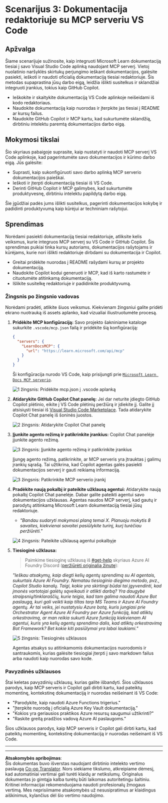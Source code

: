 <!--
CO_OP_TRANSLATOR_METADATA:
{
  "original_hash": "db532b1ec386c9ce38c791653dc3c881",
  "translation_date": "2025-08-26T16:07:33+00:00",
  "source_file": "09-CaseStudy/docs-mcp/solution/scenario3/README.md",
  "language_code": "lt"
}
-->
# Scenarijus 3: Dokumentacija redaktoriuje su MCP serveriu VS Code

## Apžvalga

Šiame scenarijuje sužinosite, kaip integruoti Microsoft Learn dokumentaciją tiesiai į savo Visual Studio Code aplinką naudojant MCP serverį. Vietoj nuolatinio naršyklės skirtukų perjungimo ieškant dokumentacijos, galėsite pasiekti, ieškoti ir naudoti oficialią dokumentaciją tiesiai redaktoriuje. Šis metodas supaprastina jūsų darbo eigą, leidžia išlikti susitelkus ir sklandžiai integruoti įrankius, tokius kaip GitHub Copilot.

- Ieškokite ir skaitykite dokumentaciją VS Code aplinkoje neišeidami iš kodo redaktoriaus.
- Naudokite dokumentaciją kaip nuorodas ir įterpkite jas tiesiai į README ar kursų failus.
- Naudokite GitHub Copilot ir MCP kartu, kad sukurtumėte sklandžią, dirbtiniu intelektu paremtą dokumentacijos darbo eigą.

## Mokymosi tikslai

Šio skyriaus pabaigoje suprasite, kaip nustatyti ir naudoti MCP serverį VS Code aplinkoje, kad pagerintumėte savo dokumentacijos ir kūrimo darbo eigą. Jūs galėsite:

- Suprasti, kaip sukonfigūruoti savo darbo aplinką MCP serverio dokumentacijos paieškai.
- Ieškoti ir įterpti dokumentaciją tiesiai iš VS Code.
- Derinti GitHub Copilot ir MCP galimybes, kad sukurtumėte produktyvesnę, dirbtiniu intelektu papildytą darbo eigą.

Šie įgūdžiai padės jums išlikti susitelkus, pagerinti dokumentacijos kokybę ir padidinti produktyvumą kaip kūrėjui ar techniniam rašytojui.

## Sprendimas

Norėdami pasiekti dokumentaciją tiesiai redaktoriuje, atliksite kelis veiksmus, kurie integruos MCP serverį su VS Code ir GitHub Copilot. Šis sprendimas puikiai tinka kursų autoriams, dokumentacijos rašytojams ir kūrėjams, kurie nori išlikti redaktoriuje dirbdami su dokumentacija ir Copilot.

- Greitai pridėkite nuorodas į README rašydami kursų ar projekto dokumentaciją.
- Naudokite Copilot kodui generuoti ir MCP, kad iš karto rastumėte ir cituotumėte atitinkamą dokumentaciją.
- Išlikite susitelkę redaktoriuje ir padidinkite produktyvumą.

### Žingsnis po žingsnio vadovas

Norėdami pradėti, atlikite šiuos veiksmus. Kiekvienam žingsniui galite pridėti ekrano nuotrauką iš assets aplanko, kad vizualiai iliustruotumėte procesą.

1. **Pridėkite MCP konfigūraciją:**
   Savo projekto šakniniame kataloge sukurkite `.vscode/mcp.json` failą ir pridėkite šią konfigūraciją:
   ```json
   {
     "servers": {
       "LearnDocsMCP": {
         "url": "https://learn.microsoft.com/api/mcp"
       }
     }
   }
   ```
   Ši konfigūracija nurodo VS Code, kaip prisijungti prie [`Microsoft Learn Docs MCP serverio`](https://github.com/MicrosoftDocs/mcp).
   
   ![1 žingsnis: Pridėkite mcp.json į .vscode aplanką](../../../../../../translated_images/step1-mcp-json.c06a007fccc3edfaf0598a31903c9ec71476d9fd3ae6c1b2b4321fd38688ca4b.lt.png)
    
2. **Atidarykite GitHub Copilot Chat panelę:**
   Jei dar neturite įdiegto GitHub Copilot plėtinio, eikite į VS Code plėtinių peržiūrą ir įdiekite jį. Galite jį atsisiųsti tiesiai iš [Visual Studio Code Marketplace](https://marketplace.visualstudio.com/items?itemName=GitHub.copilot-chat). Tada atidarykite Copilot Chat panelę iš šoninės juostos.

   ![2 žingsnis: Atidarykite Copilot Chat panelę](../../../../../../translated_images/step2-copilot-panel.f1cc86e9b9b8cd1a85e4df4923de8bafee4830541ab255e3c90c09777fed97db.lt.png)

3. **Įjunkite agento režimą ir patikrinkite įrankius:**
   Copilot Chat panelėje įjunkite agento režimą.

   ![3 žingsnis: Įjunkite agento režimą ir patikrinkite įrankius](../../../../../../translated_images/step3-agent-mode.cdc32520fd7dd1d149c3f5226763c1d85a06d3c041d4cc983447625bdbeff4d4.lt.png)

   Įjungę agento režimą, patikrinkite, ar MCP serveris yra įtrauktas į galimų įrankių sąrašą. Tai užtikrina, kad Copilot agentas galės pasiekti dokumentacijos serverį ir gauti reikiamą informaciją.
   
   ![3 žingsnis: Patikrinkite MCP serverio įrankį](../../../../../../translated_images/step3-verify-mcp-tool.76096a6329cbfecd42888780f322370a0d8c8fa003ed3eeb7ccd23f0fc50c1ad.lt.png)

4. **Pradėkite naują pokalbį ir pateikite užklausą agentui:**
   Atidarykite naują pokalbį Copilot Chat panelėje. Dabar galite pateikti agentui savo dokumentacijos užklausas. Agentas naudos MCP serverį, kad gautų ir parodytų atitinkamą Microsoft Learn dokumentaciją tiesiai jūsų redaktoriuje.

   - *"Bandau sudaryti mokymosi planą temai X. Planuoju mokytis 8 savaites, kiekvienai savaitei pasiūlykite turinį, kurį turėčiau peržiūrėti."*

   ![4 žingsnis: Pateikite užklausą agentui pokalbyje](../../../../../../translated_images/step4-prompt-chat.12187bb001605efc5077992b621f0fcd1df12023c5dce0464f8eb8f3d595218f.lt.png)

5. **Tiesioginė užklausa:**

   > Paimkime tiesioginę užklausą iš [#get-help](https://discord.gg/D6cRhjHWSC) skyriaus Azure AI Foundry Discord ([peržiūrėti originalią žinutę](https://discord.com/channels/1113626258182504448/1385498306720829572)):
   
   *"Ieškau atsakymų, kaip diegti kelių agentų sprendimą su AI agentais, sukurtais Azure AI Foundry. Nematau tiesioginio diegimo metodo, pvz., Copilot Studio kanalų. Taigi, kokie yra skirtingi būdai tai įgyvendinti, kad įmonės vartotojai galėtų sąveikauti ir atlikti darbą? Yra daugybė straipsnių/tinklaraščių, kurie teigia, kad tam galima naudoti Azure Bot paslaugą, kuri gali veikti kaip tiltas tarp MS Teams ir Azure AI Foundry agentų. Ar tai veiks, jei nustatysiu Azure botą, kuris jungiasi prie Orchestrator Agent Azure AI Foundry per Azure funkciją, kad atliktų orkestravimą, ar man reikia sukurti Azure funkciją kiekvienam AI agentui, kuris yra kelių agentų sprendimo dalis, kad atliktų orkestravimą Bot Framework? Bet kokie kiti pasiūlymai yra labai laukiami."*

   ![5 žingsnis: Tiesioginės užklausos](../../../../../../translated_images/step5-live-queries.49db3e4a50bea27327e3cb18c24d263b7d134930d78e7392f9515a1c00264a7f.lt.png)

   Agentas atsakys su atitinkamomis dokumentacijos nuorodomis ir santraukomis, kurias galėsite tiesiogiai įterpti į savo markdown failus arba naudoti kaip nuorodas savo kode.
   
### Pavyzdinės užklausos

Štai keletas pavyzdinių užklausų, kurias galite išbandyti. Šios užklausos parodys, kaip MCP serveris ir Copilot gali dirbti kartu, kad pateiktų momentinę, kontekstinę dokumentaciją ir nuorodas neišeinant iš VS Code:

- "Parodykite, kaip naudoti Azure Functions trigerius."
- "Įterpkite nuorodą į oficialią Azure Key Vault dokumentaciją."
- "Kokios yra geriausios praktikos Azure resursų saugumui užtikrinti?"
- "Raskite greitą pradžios vadovą Azure AI paslaugoms."

Šios užklausos parodys, kaip MCP serveris ir Copilot gali dirbti kartu, kad pateiktų momentinę, kontekstinę dokumentaciją ir nuorodas neišeinant iš VS Code.

---

---

**Atsakomybės apribojimas**:  
Šis dokumentas buvo išverstas naudojant dirbtinio intelekto vertimo paslaugą [Co-op Translator](https://github.com/Azure/co-op-translator). Nors siekiame tikslumo, atkreipiame dėmesį, kad automatiniai vertimai gali turėti klaidų ar netikslumų. Originalus dokumentas jo gimtąja kalba turėtų būti laikomas autoritetingu šaltiniu. Kritinei informacijai rekomenduojama naudoti profesionalų žmogaus vertimą. Mes neprisiimame atsakomybės už nesusipratimus ar klaidingus aiškinimus, kylančius dėl šio vertimo naudojimo.